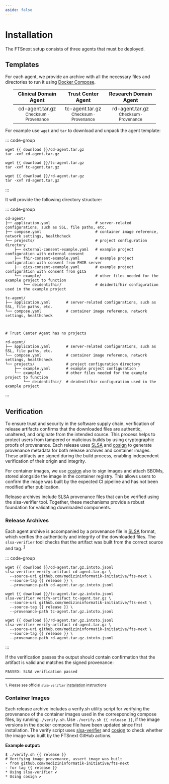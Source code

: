 ```yaml
---
aside: false
---
```


<script setup lang="ts">
  const release = import.meta.env.VITE_LATEST_RELEASE;
  const download = 'https://github.com/medizininformatik-initiative/fts-next/releases/download/' + release;
</script>

# Installation

The FTSnext setup consists of three agents that must be deployed.

## Templates

For each agent, we provide an archive with all the necessary files and directories to run it
using [Docker Compose][compose].

<table class="downloads">
<thead>
  <tr>
    <th>Clinical Domain Agent</th>
    <th>Trust Center Agent</th>
    <th>Research Domain Agent</th>
  </tr>
</thead>
<tbody>
  <tr>
    <td>
      <a :href="download + '/cd-agent.tar.gz'">cd-agent.tar.gz</a><br>
      <small>
        <a :href="download + '/cd-agent.tar.gz.sha256'">Checksum</a> ·
        <a :href="download + '/cd-agent.tar.gz.intoto.jsonl'">Provenance</a>
      </small>
    </td>
    <td>
      <a :href="download + '/tc-agent.tar.gz'">tc-agent.tar.gz</a><br>
      <small>
        <a :href="download + '/tc-agent.tar.gz.sha256'">Checksum</a> ·
        <a :href="download + '/tc-agent.tar.gz.intoto.jsonl'">Provenance</a>
      </small>
    </td>
    <td>
      <a :href="download + '/rd-agent.tar.gz'">rd-agent.tar.gz</a><br>
      <small>
        <a :href="download + '/rd-agent.tar.gz.sha256'">Checksum</a> ·
        <a :href="download + '/rd-agent.tar.gz.intoto.jsonl'">Provenance</a>
      </small>
    </td>
  </tr>
</tbody>
</table>

For example use `wget` and `tar` to download and unpack the agent template:

::: code-group

```shell-vue [CD Agent]
wget {{ download }}/cd-agent.tar.gz
tar -xvf cd-agent.tar.gz
```

```shell-vue [TC Agent]
wget {{ download }}/tc-agent.tar.gz
tar -xvf tc-agent.tar.gz
```

```shell-vue [RD Agent]
wget {{ download }}/rd-agent.tar.gz
tar -xvf rd-agent.tar.gz
```

:::

It will provide the following directory structure:

::: code-group

```shell [CD Agent]
cd-agent/
├── application.yaml                    # server-related configurations, such as SSL, file paths, etc.
├── compose.yaml                        # container image reference, network settings, healthcheck
└── projects/                           # project configuration directory
    ├── external-consent-example.yaml   # example project configuration with external consent  
    ├── fhir-consent-example.yaml       # example project configuration with consent from FHIR server
    ├── gics-consent-example.yaml       # example project configuration with consent from gICS
    └── example/                        # other files needed for the example project to function
        └── deidentifhir/               # deidentifhir configuration used in the example project
```

```shell [TC Agent]
tc-agent/
├── application.yaml       # server-related configurations, such as SSL, file paths, etc.
└── compose.yaml           # container image reference, network settings, healthcheck



# Trust Center Agent has no projects
```

```shell [RD Agent]
rd-agent/
├── application.yaml       # server-related configurations, such as SSL, file paths, etc.
└── compose.yaml           # container image reference, network settings, healthcheck
└── projects/              # project configuration directory
    ├── example.yaml       # example project configuration  
    └── example/           # other files needed for the example project to function
        └── deidentifhir/  # deidentifhir configuration used in the example project
```

:::

## Verification <Badge type="warning" text="Since 5.3" />

To ensure trust and security in the software supply chain, verification of release artifacts
confirms that the downloaded files are authentic, unaltered, and originate from the intended source.
This process helps to protect users from tampered or malicious builds by using cryptographic proofs
of provenance. Each release uses [SLSA](https://slsa.dev) and [cosign][cosign] to generate
provenance metadata for both release archives and container images. These artifacts are signed
during the build process, enabling independent verification of their origin and integrity.

For container images, we use [cosign][cosign] also to sign images and attach SBOMs, stored alongside
the image in the container registry. This allows users to confirm the image was built by the
expected CI
pipeline and has not been modified after publication.

Release archives include SLSA provenance files that can be verified using the slsa-verifier tool.
Together, these mechanisms provide a robust foundation for validating downloaded components.

### Release Archives

Each agent archive is accompanied by a provenance file in [SLSA](https://slsa.dev) format, which
verifies the authenticity and integrity of the downloaded files. The `slsa-verifier` tool checks
that the artifact was built from the correct source and tag. <sup>[1](#slsa-verifier)</sup>

::: code-group

```shell-vue [CD Agent]
wget {{ download }}/cd-agent.tar.gz.intoto.jsonl
slsa-verifier verify-artifact cd-agent.tar.gz \
  --source-uri github.com/medizininformatik-initiative/fts-next \
  --source-tag {{ release }} \
  --provenance-path cd-agent.tar.gz.intoto.jsonl
```

```shell-vue [TC Agent]
wget {{ download }}/tc-agent.tar.gz.intoto.jsonl
slsa-verifier verify-artifact tc-agent.tar.gz \
  --source-uri github.com/medizininformatik-initiative/fts-next \
  --source-tag {{ release }} \
  --provenance-path tc-agent.tar.gz.intoto.jsonl
```

```shell-vue [RD Agent]
wget {{ download }}/rd-agent.tar.gz.intoto.jsonl
slsa-verifier verify-artifact rd-agent.tar.gz \
  --source-uri github.com/medizininformatik-initiative/fts-next \
  --source-tag {{ release }} \
  --provenance-path rd-agent.tar.gz.intoto.jsonl
```

:::

If the verification passes the output should contain confirmation that the artifact is valid
and matches the signed provenance:

```
PASSED: SLSA verification passed
```

---

<small id="slsa-verifier">
  1. Please see official <code>slsa-verifier</code> <a href="https://github.com/slsa-framework/slsa-verifier#installation">installation</a> instructions
</small>

### Container Images

Each release archive includes a verify.sh utility script for verifying the provenance of the
container images used in the corresponding compose files, by running `./verify.sh`. Use
`./verify.sh {{ release }}`, if the image versions in the docker compose file have been updated
since
first installation. The verify script uses [slsa-verifier][slsa-verifier] and [cosign][cosign-cli]
to check whether the image was built by the FTSnext GitHub actions.

**Example output:**

```-vue
$ ./verify.sh {{ release }}
# Verifying image provenance, assert image was built 
- from github.com/medizininformatik-initiative/fts-next 
- for tag {{ release }}
* Using slsa-verifier ✔ 
* Using cosign ✔ 
```

[compose]: https://docs.docker.com/compose/

[cosign]: https://docs.sigstore.dev/cosign/signing/overview/

[slsa-verifier]: https://github.com/slsa-framework/slsa-verifier#installation

[cosign-cli]: https://docs.sigstore.dev/cosign/system_config/installation/

<style>
table.downloads {
  display: table;
  width: 90%;
  margin: 0 auto;
}

table.downloads td,
table.downloads th {
  text-align: center;
}

table.downloads small a {
  text-decoration: none;
}
</style>
